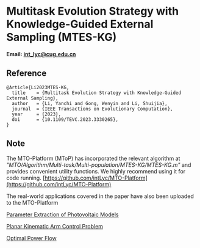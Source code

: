 # Multitask Evolution Strategy with Knowledge-Guided External Sampling (MTES-KG)

**Email: <int_lyc@cug.edu.cn>**

## Reference

```
@Article{Li2023MTES-KG,
  title    = {Multitask Evolution Strategy with Knowledge-Guided External Sampling},
  author   = {Li, Yanchi and Gong, Wenyin and Li, Shuijia},
  journal  = {IEEE Transactions on Evolutionary Computation},
  year     = {2023},
  doi      = {10.1109/TEVC.2023.3330265},
} 
```

## Note

The MTO-Platform (MToP) has incorporated the relevant algorithm at *"MTO/Algorithm/Multi-task/Multi-population/MTES-KG/MTES-KG.m"* and provides convenient utility functions. We highly recommend using it for code running. [https://github.com/intLyc/MTO-Platform](https://github.com/intLyc/MTO-Platform)

The real-world applications covered in the paper have also been uploaded to the MTO-Platform

[Parameter Extraction of Photovoltaic Models](https://github.com/intLyc/MTO-Platform/tree/master/MTO/Problems/Real-world%20Applications/Parameter%20Extraction%20of%20Photovoltaic%20Models)

[Planar Kinematic Arm Control Problem](https://github.com/intLyc/MTO-Platform/tree/master/MTO/Problems/Real-world%20Applications/Planar%20Kinematic%20Arm%20Control%20Problem)

[Optimal Power Flow](https://github.com/intLyc/MTO-Platform/tree/master/MTO/Problems/Real-world%20Applications/Optimal%20Power%20Flow)
